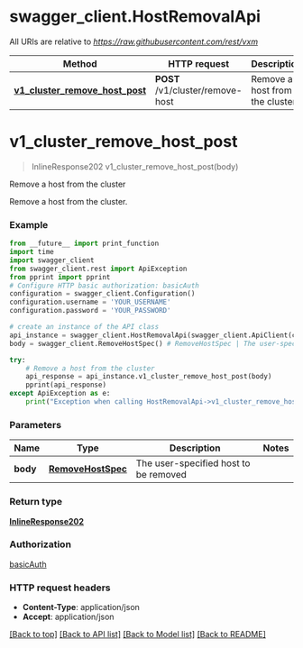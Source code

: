 # swagger_client.HostRemovalApi

All URIs are relative to *https://raw.githubusercontent.com/rest/vxm*

Method | HTTP request | Description
------------- | ------------- | -------------
[**v1_cluster_remove_host_post**](HostRemovalApi.md#v1_cluster_remove_host_post) | **POST** /v1/cluster/remove-host | Remove a host from the cluster

# **v1_cluster_remove_host_post**
> InlineResponse202 v1_cluster_remove_host_post(body)

Remove a host from the cluster

Remove a host from the cluster.

### Example
```python
from __future__ import print_function
import time
import swagger_client
from swagger_client.rest import ApiException
from pprint import pprint
# Configure HTTP basic authorization: basicAuth
configuration = swagger_client.Configuration()
configuration.username = 'YOUR_USERNAME'
configuration.password = 'YOUR_PASSWORD'

# create an instance of the API class
api_instance = swagger_client.HostRemovalApi(swagger_client.ApiClient(configuration))
body = swagger_client.RemoveHostSpec() # RemoveHostSpec | The user-specified host to be removed

try:
    # Remove a host from the cluster
    api_response = api_instance.v1_cluster_remove_host_post(body)
    pprint(api_response)
except ApiException as e:
    print("Exception when calling HostRemovalApi->v1_cluster_remove_host_post: %s\n" % e)
```

### Parameters

Name | Type | Description  | Notes
------------- | ------------- | ------------- | -------------
 **body** | [**RemoveHostSpec**](RemoveHostSpec.md)| The user-specified host to be removed | 

### Return type

[**InlineResponse202**](InlineResponse202.md)

### Authorization

[basicAuth](../README.md#basicAuth)

### HTTP request headers

 - **Content-Type**: application/json
 - **Accept**: application/json

[[Back to top]](#) [[Back to API list]](../README.md#documentation-for-api-endpoints) [[Back to Model list]](../README.md#documentation-for-models) [[Back to README]](../README.md)


